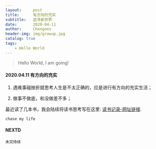 ```yaml
---
layout:     post
title:      有方向的充实
subtitle:   追寻新世界
date:       2020-04-11
author:     Chengoes
header-img: img/growup.jpg
catalog: true
tags:
    - Hello World
---
```


>Hello World, I am going!


#### 2020.04.11   有方向的充实
  
  1. 遇难事碰挫折就思考人生是不太正确的，应是进行有方向的充实生活；        

  2. 做事不做底，和没做差不多；               
   

  最近读了几本书，我会陆续将读书思考写在这里: [读书记录-网址链接](http://www.allchipdata.com/archives/category/diary ).          
  

	chase my life

   



#### NEXTD
	未完待续
	
